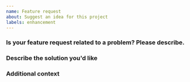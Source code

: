 ```yaml
---
name: Feature request
about: Suggest an idea for this project
labels: enhancement
---
```


### Is your feature request related to a problem? Please describe.



### Describe the solution you'd like



### Additional context
